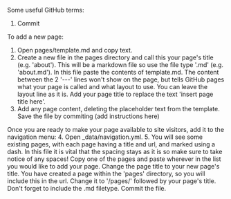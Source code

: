Some useful GitHub terms:
1. Commit


To add a new page:
1. Open pages/template.md and copy text.
2. Create a new file in the pages directory and call this your page's title (e.g. 'about'). This will be a markdown file so use the file type '.md' (e.g. 'about.md'). In this file paste the contents of template.md. The content between the 2 '---' lines won't show on the page, but tells GitHub pages what your page is called and what layout to use. You can leave the layout line as it is. Add your page title to replace the text 'insert page title here'.
3. Add any page content, deleting the placeholder text from the template. Save the file by commiting (add instructions here)

Once you are ready to make your page available to site visitors, add it to the navigation menu:
4. Open _data/navigation.yml.
5. You will see some existing pages, with each page having a title and url, and marked using a dash. In this file it is vital that the spacing stays as it is so make sure to take notice of any spaces! Copy one of the pages and paste wherever in the list you would like to add your page. Change the page title to your new page's title. You have created a page within the 'pages' directory, so you will include this in the url. Change it to '/pages/' followed by your page's title. Don't forget to include the .md filetype. Commit the file.
